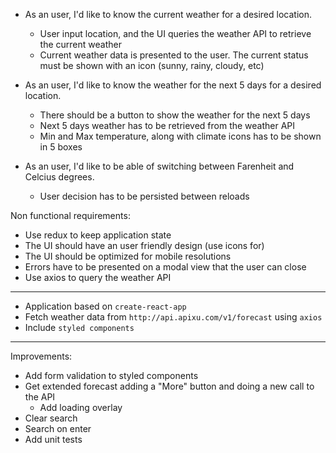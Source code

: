 * As an user, I'd like to know the current weather for a desired location.
  - User input location, and the UI queries the weather API to retrieve the current weather
  - Current weather data is presented to the user. The current status must be shown with an icon (sunny, rainy, cloudy, etc)

* As an user, I'd like to know the weather for the next 5 days for a desired location.
  - There should be a button to show the weather for the next 5 days
  - Next 5 days weather has to be retrieved from the weather API
  - Min and Max temperature, along with climate icons has to be shown in 5 boxes

* As an user, I'd like to be able of switching between Farenheit and Celcius degrees.
  - User decision has to be persisted between reloads

Non functional requirements:
- Use redux to keep application state
- The UI should have an user friendly design (use icons for)
- The UI should be optimized for mobile resolutions
- Errors have to be presented on a modal view that the user can close
- Use axios to query the weather API


-----------------------------------
- Application based on `create-react-app`
- Fetch weather data from `http://api.apixu.com/v1/forecast` using `axios`
- Include `styled components`

----------------------------------
Improvements:
- Add form validation to styled components
- Get extended forecast adding a "More" button and doing a new call to the API
  - Add loading overlay
- Clear search
- Search on enter
- Add unit tests
